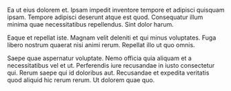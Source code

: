 Ea ut eius dolorem et. Ipsam impedit inventore tempore et adipisci quisquam ipsam. Tempore adipisci deserunt atque est quod. Consequatur illum minima quae necessitatibus repellendus. Sint dolor harum.
 Eaque et repellat iste. Magnam velit deleniti et qui minus voluptates. Fuga libero nostrum quaerat nisi animi rerum. Repellat illo ut quo omnis.
 Saepe quae aspernatur voluptate. Nemo officia quia aliquam et a necessitatibus vel et ut. Perferendis iure recusandae in iusto consectetur qui. Rerum saepe qui id doloribus aut. Recusandae et expedita veritatis quod aliquid hic rerum rerum. Ut dolorem quae quo.